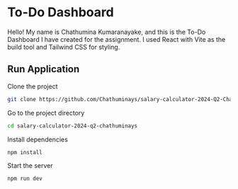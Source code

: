 
# To-Do Dashboard

Hello! My name is Chathumina Kumaranayake, and this is the To-Do Dashboard I have created for the assignment. I used React with Vite as the build tool and Tailwind CSS for styling.

## Run Application

Clone the project

```bash
git clone https://github.com/Chathuminays/salary-calculator-2024-Q2-Chathuminays.git
```

Go to the project directory

```bash
cd salary-calculator-2024-q2-chathuminays
```

Install dependencies

```bash
npm install
```

Start the server

```bash
npm run dev
```

